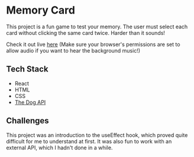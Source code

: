 # Memory Card

This project is a fun game to test your memory. The user must select each card without clicking the same card twice. Harder than it sounds! 

Check it out live <a href='https://main--memory-cards-demo.netlify.app/'>here</a>
(Make sure your browser's permissions are set to allow audio if you want to hear the background music!)

## Tech Stack
 - React
 - HTML
 - CSS
 - <a href="https://www.thedogapi.com/">The Dog API</a>

## Challenges
This project was an introduction to the useEffect hook, which proved quite difficult for me to understand at first. It was also fun to work with an external API, which I hadn't done in a while.
